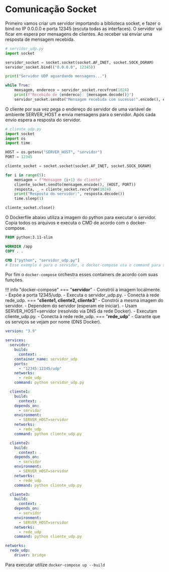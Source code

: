# Comunicação Socket

Primeiro vamos criar um servidor importando a biblioteca socket, e fazer o bind no IP 0.0.0.0 e porta 12345 (escuta todas as interfaces).
O servidor vai ficar em espera por mensagens de clientes. Ao receber vai enviar uma resposta de mensagem recebida.

```python
# servidor_udp.py
import socket

servidor_socket = socket.socket(socket.AF_INET, socket.SOCK_DGRAM)
servidor_socket.bind(("0.0.0.0", 12345))

print("Servidor UDP aguardando mensagens...")

while True:
    mensagem, endereco = servidor_socket.recvfrom(1024)
    print(f"Recebido de {endereco}: {mensagem.decode()}")
    servidor_socket.sendto("Mensagem recebida com sucesso!".encode(), endereco)
```

O cliente por sua vez pega o endereço do servidor de uma variável de ambiente SERVER_HOST e envia mensagens para o servidor.
Após cada envio espera a resposta do servidor.

```python
# cliente_udp.py
import socket
import os
import time

HOST = os.getenv("SERVER_HOST", "servidor")
PORT = 12345

cliente_socket = socket.socket(socket.AF_INET, socket.SOCK_DGRAM)

for i in range(5):
    mensagem = f"Mensagem {i+1} do cliente"
    cliente_socket.sendto(mensagem.encode(), (HOST, PORT))
    resposta, _ = cliente_socket.recvfrom(1024)
    print("Resposta do servidor:", resposta.decode())
    time.sleep(1)

cliente_socket.close()
```

O Dockerfile abaixo utiliza a imagem do python para executar o servidor. Copia todos os arquivos e executa o CMD de acordo com o docker-compose.

```dockerfile
FROM python:3.11-slim

WORKDIR /app
COPY . .

CMD ["python", "servidor_udp.py"]
# Esse exemplo é para o servidor, o docker-compose usa o command para sobrescrever esse CMD
```

Por fim o `docker-compose` orchestra esses containers de acordo com suas funções.


!!! info "docker-compose"
    === "**servidor**"
        - Constrói a imagem localmente.
        - Expõe a porta 12345/udp.
        - Executa o servidor_udp.py.
        - Conecta à rede rede_udp.
    === "**cliente1, cliente2, cliente3**"
        - Constrói a mesma imagem do servidor.
        - Dependem do servidor (esperam ele iniciar).
        - Usam SERVER_HOST=servidor (resolvido via DNS da rede Docker).
        - Executam cliente_udp.py.
        - Conecta à rede rede_udp.
    === "**rede_udp**"
        - Garante que os serviços se vejam por nome (DNS Docker).

```yaml
version: "3.9"

services:
  servidor:
    build:
      context: .
    container_name: servidor_udp
    ports:
      - "12345:12345/udp"
    networks:
      - rede_udp
    command: python servidor_udp.py

  cliente1:
    build:
      context: .
    depends_on:
      - servidor
    environment:
      - SERVER_HOST=servidor
    networks:
      - rede_udp
    command: python cliente_udp.py

  cliente2:
    build:
      context: .
    depends_on:
      - servidor
    environment:
      - SERVER_HOST=servidor
    networks:
      - rede_udp
    command: python cliente_udp.py

  cliente3:
    build:
      context: .
    depends_on:
      - servidor
    environment:
      - SERVER_HOST=servidor
    networks:
      - rede_udp
    command: python cliente_udp.py

networks:
  rede_udp:
    driver: bridge
```

Para executar utilize `docker-compose up --build`